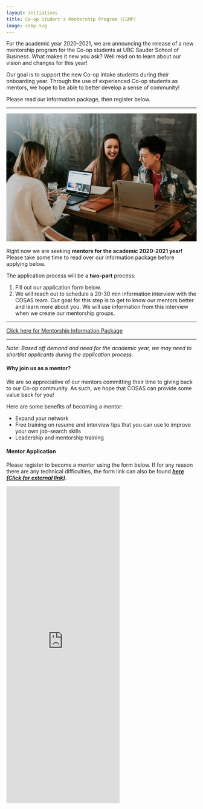 ```yaml
---
layout: initiatives
title: Co-op Student's Mentorship Program (CSMP)
image: csmp.svg
---
```

For the academic year 2020-2021, we are announcing the release of a new mentorship program for the Co-op students at UBC Sauder School of Business. 
What makes it new you ask? Well read on to learn about our vision and changes for this year!

Our goal is to support the new Co-op intake students during their onboarding year. Through the use of experienced Co-op students as mentors, we hope to be able to better develop a sense of community!

Please read our information package, then register below.
* * *
<img class="w-100 h-100" src='../static_files/assets/images/mentorship/mentor-group.jpg'/>

Right now we are seeking **mentors for the academic 2020-2021 year!** Please take some time to read over our information package before applying below. 

The application process will be a **two-part** process:
1. Fill out our application form below.
2. We will reach out to schedule a 20-30 min information interview with the COSAS team. Our goal for this step is to get to know our mentors better and learn more about you. We will use information from this interview when we create our mentorship groups. 

* * *
<a class="mx-auto btn btn-primary text-dark" href="{{ site.baseurl }}/static_files/assets/other/Mentorship Information Package.pdf">Click here for Mentorship Information Package</a>
* * *

_Note: Based off demand and need for the academic year, we may need to shortlist applicants during the application process._

#### Why join us as a mentor?

We are so appreciative of our mentors committing their time to giving back to our Co-op community. As such, we hope that COSAS can provide some value back for you! 

Here are some benefits of becoming a mentor:  
* Expand your network
* Free training on resume and interview tips that you can use to improve your own job-search skills
* Leadership and mentorship training

#### Mentor Application

Please register to become a mentor using the form below. If for any reason there are any technical difficulties, the form link can also be found **_[here (Click for external link)](https://forms.gle/jtnUmZ74oz9ktSJg9)_**.

<iframe class="w-100 container-fluid" id="mentor-app" src="https://docs.google.com/forms/d/e/1FAIpQLSfBMmph0G6BeakKLzIE5EPNVKr6WF5LKGqM9ioYrxK53r92qw/viewform?embedded=true" height="835" frameborder="0" marginheight="0" marginwidth="0">Loading…</iframe>